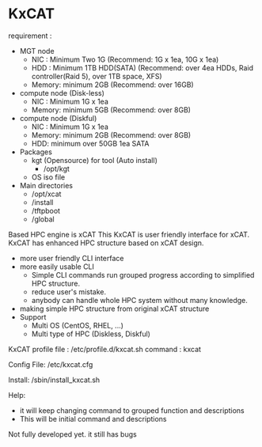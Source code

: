 # KxCAT

requirement : 
  - MGT node
    + NIC : Minimum Two 1G (Recommend: 1G x 1ea, 10G x 1ea)
    + HDD : Minimum 1TB HDD(SATA) (Recommend: over 4ea HDDs, Raid controller(Raid 5), over 1TB space, XFS)
    + Memory: minimum 2GB (Recommend: over 16GB)
  - compute node (Disk-less)
    + NIC : Minimum 1G x 1ea
    + Memory: minimum 5GB (Recommend: over 8GB)
  - compute node (Diskful)
    + NIC : Minimum 1G x 1ea
    + Memory: minimum 2GB (Recommend: over 8GB)
    + HDD: minimum over 50GB 1ea SATA
  - Packages
    + kgt (Opensource) for tool (Auto install)
      + /opt/kgt
    + OS iso file
  - Main directories
    + /opt/xcat
    + /install
    + /tftpboot
    + /global

Based HPC engine is xCAT
This KxCAT is user friendly interface for xCAT.
KxCAT has enhanced HPC structure based on xCAT design.
 - more user friendly CLI interface
 - more easily usable CLI
   + Simple CLI commands run grouped progress according to simplified HPC structure.
   + reduce user's mistake.
   + anybody can handle whole HPC system without many knowledge.
 - making simple HPC structure from original xCAT structure
 - Support
   + Multi OS (CentOS, RHEL, ...)
   + Multi type of HPC (Diskless, Diskful)



KxCAT profile file : /etc/profile.d/kxcat.sh
command : kxcat

Config File:
<KxCAT HOME>/etc/kxcat.cfg

Install:
<KxCAT HOME>/sbin/install_kxcat.sh

Help: 
 - it will keep changing command to grouped function and descriptions
 - This will be initial command and descriptions

Not fully developed yet.
it still has bugs
